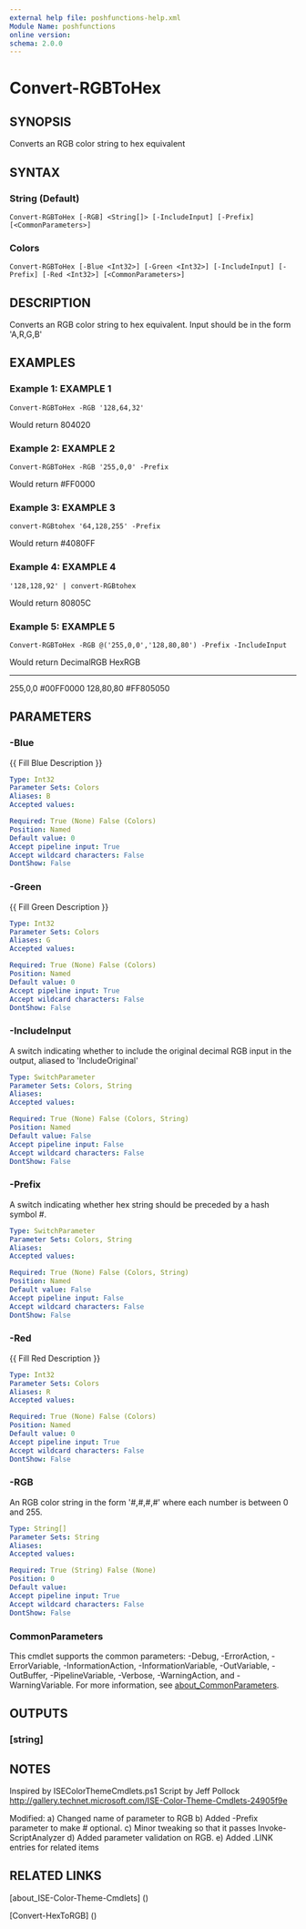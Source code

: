 ```yaml
---
external help file: poshfunctions-help.xml
Module Name: poshfunctions
online version: 
schema: 2.0.0
---
```


# Convert-RGBToHex

## SYNOPSIS

Converts an RGB color string to hex equivalent

## SYNTAX

### String (Default)

```
Convert-RGBToHex [-RGB] <String[]> [-IncludeInput] [-Prefix] [<CommonParameters>]
```

### Colors

```
Convert-RGBToHex [-Blue <Int32>] [-Green <Int32>] [-IncludeInput] [-Prefix] [-Red <Int32>] [<CommonParameters>]
```

## DESCRIPTION

Converts an RGB color string to hex equivalent.
Input should be in the form 'A,R,G,B'


## EXAMPLES

### Example 1: EXAMPLE 1

```
Convert-RGBToHex -RGB '128,64,32'
```

Would return
804020





### Example 2: EXAMPLE 2

```
Convert-RGBToHex -RGB '255,0,0' -Prefix
```

Would return
#FF0000





### Example 3: EXAMPLE 3

```
convert-RGBtohex '64,128,255' -Prefix
```

Would return
#4080FF





### Example 4: EXAMPLE 4

```
'128,128,92' | convert-RGBtohex
```

Would return
80805C





### Example 5: EXAMPLE 5

```
Convert-RGBToHex -RGB @('255,0,0','128,80,80') -Prefix -IncludeInput
```

Would return
DecimalRGB  HexRGB
---------   -------
255,0,0     #00FF0000
128,80,80   #FF805050






## PARAMETERS

### -Blue

{{ Fill Blue Description }}

```yaml
Type: Int32
Parameter Sets: Colors
Aliases: B
Accepted values: 

Required: True (None) False (Colors)
Position: Named
Default value: 0
Accept pipeline input: True
Accept wildcard characters: False
DontShow: False
```

### -Green

{{ Fill Green Description }}

```yaml
Type: Int32
Parameter Sets: Colors
Aliases: G
Accepted values: 

Required: True (None) False (Colors)
Position: Named
Default value: 0
Accept pipeline input: True
Accept wildcard characters: False
DontShow: False
```

### -IncludeInput

A switch indicating whether to include the original decimal RGB input in the output, aliased to 'IncludeOriginal'

```yaml
Type: SwitchParameter
Parameter Sets: Colors, String
Aliases: 
Accepted values: 

Required: True (None) False (Colors, String)
Position: Named
Default value: False
Accept pipeline input: False
Accept wildcard characters: False
DontShow: False
```

### -Prefix

A switch indicating whether hex string should be preceded by a hash symbol #.

```yaml
Type: SwitchParameter
Parameter Sets: Colors, String
Aliases: 
Accepted values: 

Required: True (None) False (Colors, String)
Position: Named
Default value: False
Accept pipeline input: False
Accept wildcard characters: False
DontShow: False
```

### -Red

{{ Fill Red Description }}

```yaml
Type: Int32
Parameter Sets: Colors
Aliases: R
Accepted values: 

Required: True (None) False (Colors)
Position: Named
Default value: 0
Accept pipeline input: True
Accept wildcard characters: False
DontShow: False
```

### -RGB

An RGB color string in the form '#,#,#,#' where each number is between 0 and 255.

```yaml
Type: String[]
Parameter Sets: String
Aliases: 
Accepted values: 

Required: True (String) False (None)
Position: 0
Default value: 
Accept pipeline input: True
Accept wildcard characters: False
DontShow: False
```


### CommonParameters

This cmdlet supports the common parameters: -Debug, -ErrorAction, -ErrorVariable, -InformationAction, -InformationVariable, -OutVariable, -OutBuffer, -PipelineVariable, -Verbose, -WarningAction, and -WarningVariable. For more information, see [about_CommonParameters](http://go.microsoft.com/fwlink/?LinkID=113216).

## OUTPUTS

### [string]



## NOTES

Inspired by ISEColorThemeCmdlets.ps1 Script by Jeff Pollock
http://gallery.technet.microsoft.com/ISE-Color-Theme-Cmdlets-24905f9e

Modified:
a) Changed name of parameter to RGB
b) Added -Prefix parameter to make # optional.
c) Minor tweaking so that it passes Invoke-ScriptAnalyzer
d) Added parameter validation on RGB.
e) Added .LINK entries for related items


## RELATED LINKS

[about_ISE-Color-Theme-Cmdlets] ()

[Convert-HexToRGB] ()

